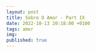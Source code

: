 ```yaml
---
layout: post
title: Sobre O Amor - Part IX
date: 2022-10-13 20:18:00 +0100
tags: amor
img: 
published: true
---
```


